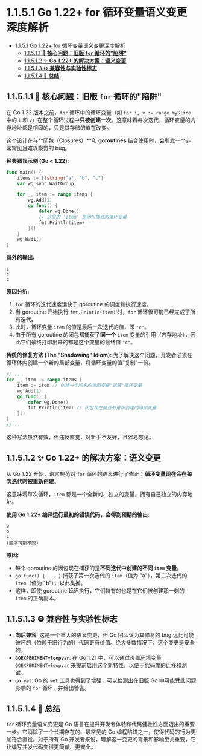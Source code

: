 # 1.1.5.1 Go 1.22+ for 循环变量语义变更深度解析

<!-- TOC START -->
- [1.1.5.1 Go 1.22+ for 循环变量语义变更深度解析](#go-122+-for-循环变量语义变更深度解析)
  - [1.1.5.1.1 🎯 **核心问题：旧版 `for` 循环的"陷阱"**](#🎯-**核心问题：旧版-for-循环的陷阱**)
  - [1.1.5.1.2 ✨ **Go 1.22+ 的解决方案：语义变更**](#✨-**go-122+-的解决方案：语义变更**)
  - [1.1.5.1.3 ⚙️ **兼容性与实验性标志**](#⚙️-**兼容性与实验性标志**)
  - [1.1.5.1.4 🚀 **总结**](#🚀-**总结**)
<!-- TOC END -->

## 1.1.5.1.1 🎯 **核心问题：旧版 `for` 循环的"陷阱"**

在 Go 1.22 版本之前，`for` 循环中的循环变量（如 `for i, v := range mySlice` 中的 `i` 和 `v`）在整个循环过程中**只被创建一次**。这意味着每次迭代，循环变量的内存地址都是相同的，只是其存储的值在改变。

这个设计在与**闭包（Closures）**和 **goroutines** 结合使用时，会引发一个非常常见且难以察觉的 bug。

**经典错误示例 (Go < 1.22):**

```go
func main() {
    items := []string{"a", "b", "c"}
    var wg sync.WaitGroup

    for _, item := range items {
        wg.Add(1)
        go func() {
            defer wg.Done()
            // 这里的 'item' 是闭包捕获的循环变量
            fmt.Println(item)
        }()
    }
    wg.Wait()
}

```

**意外的输出:**

```text
c
c
c

```

**原因分析:**

1. `for` 循环的迭代速度远快于 goroutine 的调度和执行速度。
2. 当 goroutine 开始执行 `fmt.Println(item)` 时，`for` 循环很可能已经完成了所有迭代。
3. 此时，循环变量 `item` 的值是最后一次迭代的值，即 `"c"`。
4. 由于所有 goroutine 的闭包都捕获了**同一个** `item` 变量的引用（内存地址），因此它们最终打印出来的都是这个变量的最终值 `"c"`。

**传统的修复方法 (The "Shadowing" Idiom):**
为了解决这个问题，开发者必须在循环体内创建一个新的局部变量，将循环变量的值"复制"一份。

```go
// ...
for _, item := range items {
    item := item // 创建一个同名的局部变量"遮蔽"循环变量
    wg.Add(1)
    go func() {
        defer wg.Done()
        fmt.Println(item) // 闭包现在捕获的是新创建的局部变量
    }()
}
// ...

```

这种写法虽然有效，但违反直觉，对新手不友好，且容易忘记。

## 1.1.5.1.2 ✨ **Go 1.22+ 的解决方案：语义变更**

从 Go 1.22 开始，语言规范对 `for` 循环的语义进行了修正：**循环变量现在会在每次迭代时被重新创建**。

这意味着每次循环，`item` 都是一个全新的、独立的变量，拥有自己独立的内存地址。

**使用 Go 1.22+ 编译运行最初的错误代码，会得到预期的输出:**

```text
a
b
c
(顺序可能不同)

```

**原因:**

- 每个 goroutine 的闭包现在捕获的是**不同迭代中创建的不同 `item` 变量**。
- `go func() { ... }` 捕获了第一次迭代的 `item`（值为 "a"），第二次迭代的 `item`（值为 "b"），以此类推。
- 这样，即使 goroutine 延迟执行，它们持有的也是在它们被创建那一刻的 `item` 的正确副本。

## 1.1.5.1.3 ⚙️ **兼容性与实验性标志**

- **向后兼容**: 这是一个重大的语义变更，但 Go 团队认为其修复的 bug 远比可能破坏的（依赖于旧行为的）代码更有价值。绝大多数情况下，这个变更是安全的。
- **`GOEXPERIMENT=loopvar`**: 在 Go 1.21 中，可以通过设置环境变量 `GOEXPERIMENT=loopvar` 来提前启用这个新特性，以便于代码库的迁移和测试。
- **`go vet`**: Go 的 `vet` 工具也得到了增强，可以检测出在旧版 Go 中可能受此问题影响的 `for` 循环，并给出警告。

## 1.1.5.1.4 🚀 **总结**

`for` 循环变量语义变更是 Go 语言在提升开发者体验和代码健壮性方面迈出的重要一步。它消除了一个长期存在的、最常见的 Go 编程陷阱之一，使得代码的行为更加符合直觉。对于所有 Go 开发者来说，理解这一变更的背景和影响至关重要，它让编写并发代码变得更简单、更安全。
